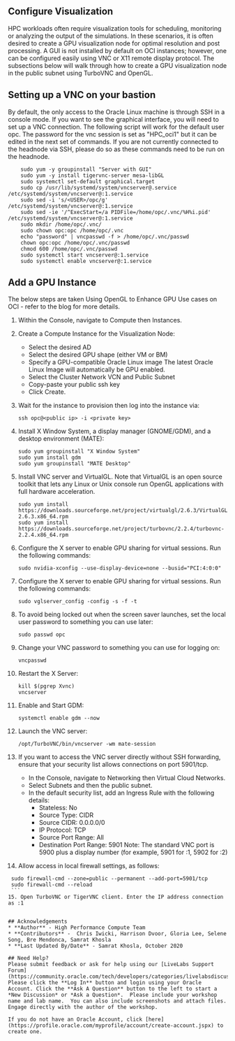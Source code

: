 ## **Configure Visualization**

HPC workloads often require visualization tools for scheduling, monitoring or analyzing the output of the simulations. In these scenarios, it is often desired to create a GPU visualization node for optimal resolution and post processing. A GUI is not installed by default on OCI instances; however, one can be configured easily using VNC or X11 remote display protocol. The subsections below will walk through how to create a GPU visualization node in the public subnet using TurboVNC and OpenGL.


## Setting up a VNC on your bastion

By default, the only access to the Oracle Linux machine is through SSH in a console mode. If you want to see the graphical interface, you will need to set up a VNC connection. The following script will work for the default user opc. The password for the vnc session is set as "HPC_oci1" but it can be edited in the next set of commands. If you are not currently connected to the headnode via SSH, please do so as these commands need to be run on the headnode.
```
    sudo yum -y groupinstall "Server with GUI"
    sudo yum -y install tigervnc-server mesa-libGL
    sudo systemctl set-default graphical.target
    sudo cp /usr/lib/systemd/system/vncserver@.service /etc/systemd/system/vncserver@:1.service
    sudo sed -i 's/<USER>/opc/g' /etc/systemd/system/vncserver@:1.service
    sudo sed -ie '/^ExecStart=/a PIDFile=/home/opc/.vnc/%H%i.pid' /etc/systemd/system/vncserver@:1.service
    sudo mkdir /home/opc/.vnc/
    sudo chown opc:opc /home/opc/.vnc
    echo "password" | vncpasswd -f > /home/opc/.vnc/passwd
    chown opc:opc /home/opc/.vnc/passwd
    chmod 600 /home/opc/.vnc/passwd
    sudo systemctl start vncserver@:1.service
    sudo systemctl enable vncserver@:1.service
```

## Add a GPU Instance

The below steps are taken Using OpenGL to Enhance GPU Use cases on OCI - refer to the blog for more details.

1. Within the Console, navigate to Compute then Instances.
2. Create a Compute Instance for the Visualization Node: 
    * Select the desired AD 
    * Select the desired GPU shape (either VM or BM) 
    * Specify a GPU-compatible Oracle Linux image The latest Oracle Linux Image will automatically be GPU enabled. 
    * Select the Cluster Network VCN and Public Subnet 
    * Copy-paste your public ssh key 
    * Click Create.
3. Wait for the instance to provision then log into the instance via:
    
    ```
    ssh opc@<public ip> -i <private key> 
    ```
4. Install X Window System, a display manager (GNOME/GDM), and a desktop environment (MATE):
     
     ```
    sudo yum groupinstall "X Window System"
    sudo yum install gdm
    sudo yum groupinstall "MATE Desktop"    
    ```
5. Install VNC server and VirtualGL. Note that VirtualGL is an open source toolkit that lets any Linux or Unix console run OpenGL applications with full hardware acceleration.
   
     ```
    sudo yum install https://downloads.sourceforge.net/project/virtualgl/2.6.3/VirtualGL-2.6.3.x86_64.rpm
    sudo yum install https://downloads.sourceforge.net/project/turbovnc/2.2.4/turbovnc-2.2.4.x86_64.rpm    
    ```
6. Configure the X server to enable GPU sharing for virtual sessions. Run the following commands:
    
     ```
    sudo nvidia-xconfig --use-display-device=none --busid="PCI:4:0:0"
    ```
7. Configure the X server to enable GPU sharing for virtual sessions. Run the following commands:
    
    ```
    sudo vglserver_config -config -s -f -t
    ```
8. To avoid being locked out when the screen saver launches, set the local user password to something you can use later:
    
    ```
    sudo passwd opc
    ```
9. Change your VNC password to something you can use for logging on:
    
    ```
    vncpasswd
    ```
10. Restart the X Server:
    
    ```
    kill $(pgrep Xvnc)
    vncserver
    ```
11. Enable and Start GDM:
    
    ```
    systemctl enable gdm --now
    ```
12. Launch the VNC server:
    
    ```
    /opt/TurboVNC/bin/vncserver -wm mate-session
    ```
13. If you want to access the VNC server directly without SSH forwarding, ensure that your security list allows connections on port 5901/tcp.
    * In the Console, navigate to Networking then Virtual Cloud Networks.
    * Select Subnets and then the public subnet.
    * In the default security list, add an Ingress Rule with the following details:
        * Stateless: No
        * Source Type: CIDR
        * Source CIDR: 0.0.0.0/0
        * IP Protocol: TCP
        * Source Port Range: All
        * Destination Port Range: 5901
Note: The standard VNC port is 5900 plus a display number (for example, 5901 for :1, 5902 for :2)


14. Allow access in local firewall settings, as follows:
   
   ```
    sudo firewall-cmd --zone=public --permanent --add-port=5901/tcp
    sudo firewall-cmd --reload
    ```
15. Open TurboVNC or TigerVNC client. Enter the IP address connection as :1


## Acknowledgements
* **Author** - High Performance Compute Team
* **Contributors** -  Chris Iwicki, Harrison Dvoor, Gloria Lee, Selene Song, Bre Mendonca, Samrat Khosla
* **Last Updated By/Date** - Samrat Khosla, October 2020

## Need Help?
Please submit feedback or ask for help using our [LiveLabs Support Forum](https://community.oracle.com/tech/developers/categories/livelabsdiscussions). Please click the **Log In** button and login using your Oracle Account. Click the **Ask A Question** button to the left to start a *New Discussion* or *Ask a Question*.  Please include your workshop name and lab name.  You can also include screenshots and attach files.  Engage directly with the author of the workshop.

If you do not have an Oracle Account, click [here](https://profile.oracle.com/myprofile/account/create-account.jspx) to create one.